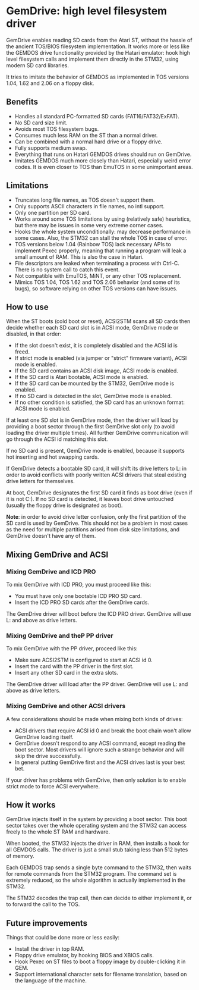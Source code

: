 GemDrive: high level filesystem driver
======================================

GemDrive enables reading SD cards from the Atari ST, without the hassle of the
ancient TOS/BIOS filesystem implementation. It works more or less like the
GEMDOS drive functionality provided by the Hatari emulator: hook high level
filesystem calls and implement them directly in the STM32, using modern SD
card libraries.

It tries to imitate the behavior of GEMDOS as implemented in TOS versions 1.04,
1.62 and 2.06 on a floppy disk.


Benefits
--------

* Handles all standard PC-formatted SD cards (FAT16/FAT32/ExFAT).
* No SD card size limit.
* Avoids most TOS filesystem bugs.
* Consumes much less RAM on the ST than a normal driver.
* Can be combined with a normal hard drive or a floppy drive.
* Fully supports medium swap.
* Everything that runs on Hatari GEMDOS drives should run on GemDrive.
* Imitates GEMDOS much more closely than Hatari, especially weird error codes.
  It is even closer to TOS than EmuTOS in some unimportant areas.


Limitations
-----------

* Truncates long file names, as TOS doesn't support them.
* Only supports ASCII characters in file names, no intl support.
* Only one partition per SD card.
* Works around some TOS limitations by using (relatively safe) heuristics,
  but there may be issues in some very extreme corner cases.
* Hooks the whole system unconditionally: may decrease performance in some
  cases. Also, the STM32 can stall the whole TOS in case of error.
* TOS versions below 1.04 (Rainbow TOS) lack necessary APIs to implement Pexec
  properly, meaning that running a program will leak a small amount of RAM.
  This is also the case in Hatari.
* File descriptors are leaked when terminating a process with Ctrl-C. There is
  no system call to catch this event.
* Not compatible with EmuTOS, MiNT, or any other TOS replacement.
* Mimics TOS 1.04, TOS 1.62 and TOS 2.06 behavior (and some of its bugs), so
  software relying on other TOS versions can have issues.


How to use
----------

When the ST boots (cold boot or reset), ACSI2STM scans all SD cards then
decide whether each SD card slot is in ACSI mode, GemDrive mode or disabled,
in that order:

* If the slot doesn't exist, it is completely disabled and the ACSI id is freed.
* If strict mode is enabled (via jumper or "strict" firmware variant), ACSI
  mode is enabled.
* If the SD card contains an ACSI disk image, ACSI mode is enabled.
* If the SD card is Atari bootable, ACSI mode is enabled.
* If the SD card can be mounted by the STM32, GemDrive mode is enabled.
* If no SD card is detected in the slot, GemDrive mode is enabled.
* If no other condition is satisfied, the SD card has an unknown format: ACSI
  mode is enabled.

If at least one SD slot is in GemDrive mode, then the driver will load by
providing a boot sector through the first GemDrive slot only (to avoid loading
the driver multiple times). All further GemDrive communication will go through
the ACSI id matching this slot.

If no SD card is present, GemDrive mode is enabled, because it supports hot
inserting and hot swapping cards.

If GemDrive detects a bootable SD card, it will shift its drive letters to L:
in order to avoid conflicts with poorly written ACSI drivers that steal
existing drive letters for themselves.

At boot, GemDrive designates the first SD card it finds as boot drive (even if
it is not C:). If no SD card is detected, it leaves boot drive untouched
(usually the floppy drive is designated as boot).

**Note**: in order to avoid drive letter confusion, only the first partition of
the SD card is used by GemDrive. This should not be a problem in most cases as
the need for multiple partitions arised from disk size limitations, and
GemDrive doesn't have any of them.


Mixing GemDrive and ACSI
------------------------

### Mixing GemDrive and ICD PRO

To mix GemDrive with ICD PRO, you must proceed like this:

* You must have only one bootable ICD PRO SD card.
* Insert the ICD PRO SD cards after the GemDrive cards.

The GemDrive driver will boot before the ICD PRO driver. GemDrive will use L:
and above as drive letters.

### Mixing GemDrive and theP PP driver

To mix GemDrive with the PP driver, proceed like this:

* Make sure ACSI2STM is configured to start at ACSI id 0.
* Insert the card with the PP driver in the first slot.
* Insert any other SD card in the extra slots.

The GemDrive driver will load after the PP driver. GemDrive will use L: and
above as drive letters.

### Mixing GemDrive and other ACSI drivers

A few considerations should be made when mixing both kinds of drives:

* ACSI drivers that require ACSI id 0 and break the boot chain won't allow
  GemDrive loading itself.
* GemDrive doesn't respond to any ACSI command, except reading the boot sector.
  Most drivers will ignore such a strange behavior and will skip the drive
  successfully.
* In general putting GemDrive first and the ACSI drives last is your best bet.

If your driver has problems with GemDrive, then only solution is to enable
strict mode to force ACSI everywhere.


How it works
------------

GemDrive injects itself in the system by providing a boot sector. This boot
sector takes over the whole operating system and the STM32 can access freely
to the whole ST RAM and hardware.

When booted, the STM32 injects the driver in RAM, then installs a hook for all
GEMDOS calls. The driver is just a small stub taking less than 512 bytes of
memory.

Each GEMDOS trap sends a single byte command to the STM32, then waits for
remote commands from the STM32 program. The command set is extremely reduced,
so the whole algorithm is actually implemented in the STM32.

The STM32 decodes the trap call, then can decide to either implement it, or to
forward the call to the TOS.


Future improvements
-------------------

Things that could be done more or less easily:

* Install the driver in top RAM.
* Floppy drive emulator, by hooking BIOS and XBIOS calls.
* Hook Pexec on ST files to boot a floppy image by double-clicking it in GEM.
* Support international character sets for filename translation, based on the
  language of the machine.
